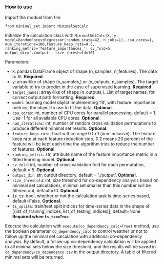 ### How to use
Import the moduel from file:
```
from minimal_set import MinimalSetCalc
```

Initialize the calculation class with ``MinimalSetCalc(X, y, model=RandomForestRegressor(random_state=42, n_jobs=1), cpu_cores=1, num_iterations=100,feature_keep_rate=0.5, ranking_metric='feature_importances_', cv_fold=5, output_dir='./output', size_threshold=10)``

Parameters:

- `X`: pandas DataFrame object of shape (n_samples, n_features). The data to fit. **Required**.
- `y`: array-like of shape (n_samples,) or (n_outputs, n_samples). The target variable to try to predict in the case of supervised learning. **Required**.
- `target_names`: array-like of shape (n_outputs,). List of target names, for correct output path formatting. **Required**.
- `model`: learning model object implementing ‘fit’, with feature importance metrics, the object to use to fit the data. **Optional**.
- `cpu_cores`: int, number of CPU cores for parallel processing. default = 1. Use -1 for all available CPU cores. **Optional**.
- `num_iterations`: int, number of random cross validation permutations to produce different minimal set results. **Optional**.
- `feature_keep_rate`: float within range 0 to 1 (non inclusive). The feature keep rate at each feature reduction step, 0.2 means 20 percent of the feature will be kept each time the algorithm tries to reduce the number of features. **Optional**.
- `ranking_metric`: str, attribute name of the feature importance metric in a fitted learning model. **Optional**.
- `cv_fold`: int, number of cross validation fold for each permutation, default = 5. **Optional**.
- `output_dir`: str, output directory, default = './output'. **Optional**.
- `size_threshold`: int, size threshold for co-dependency analysis based on minimal set calculations, minimal set smaller than this number will be filtered out, default=10. **Optional**.
- `is_ts`: bool, whether or not the calculation task is time-series based, default=False. **Optional**.
- `ts_splits`: train/test split indices for time-series data in the shape of [(list_of_training_indices, list_of_testing_indices)], default=None. **Required when `is_ts==True`**.


Execute the calculation with ``execute(co_dependency_calc=True)`` method, use the boolean parameter `co_dependency_calc` to control weather or not to follow up the minimal set calculation with additional co-dependency analysis. By default, a follow-up co-dependency calculation will be applied to all minimal sets below the size threshold, and the results will be saved in `co_dependency/co_dependency.csv` in the output directory. A table of filtered minimal sets will be returned.



